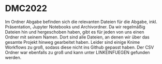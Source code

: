 # DMC2022

Im Ordner Abgabe befinden sich die relevanten Dateien für die Abgabe, inkl. Präsentation, 
Jupyter Notebooks und Archivordner. Da wir regelmäßig Dateien hin und hergeschoben haben, gibt es 
für jeden von uns einen Ordner mit seinem Namen. Dort sind alle Dateien, an denen wir über das
gesamte Projekt hinweg gearbeitet haben. Leider sind einige Knime Workflows zu groß, sodass diese nicht 
ins Github gepasst haben. Der CSV Ordner war ebenfalls zu groß und kann unter LINKEINFUEGEN gefunden werden.
